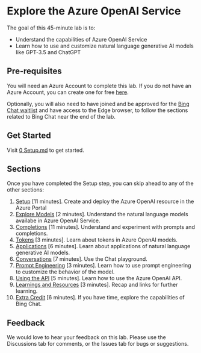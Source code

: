 # Explore the Azure OpenAI Service

The goal of this 45-minute lab is to:
  * Understand the capabilities of Azure OpenAI Service
  * Learn how to use and customize natural language generative AI models like GPT-3.5 and ChatGPT

## Pre-requisites

You will need an Azure Account to complete this lab. If you do not have an Azure Account, you can create one for free [here](https://azure.microsoft.com/en-us/free/).

Optionally, you will also need to have joined and be approved for the [Bing Chat waitlist](https://bing.com/new) and have access to the Edge browser, to follow the sections related to Bing Chat near the end of the lab.

## Get Started

Visit [0 Setup.md](0%20Setup.md) to get started.

## Sections

Once you have completed the Setup step, you can skip ahead to any of the other sections:

1. [Setup](0%20Setup.md) [11 minutes]. Create and deploy the Azure OpenAI resource in the Azure Portal
1. [Explore Models](1%20Explore%20Models.md) [2 minutes]. Understand the natural language models availabe in Azure OpenAI Service.
1. [Completions](2%20Completions.md) [11 minutes]. Understand and experiment with prompts and completions.
1. [Tokens](3%20Tokens.md) [3 minutes]. Learn about tokens in Azure OpenAI models.
1. [Applications](4%20Applications.md) [6 minutes]. Learn about applications of natural language generative AI models.
1. [Conversations](5%20Conversations.md) [7 minutes]. Use the Chat playground.
1. [Prompt Engineering](6%20Prompt%20Engineering.md) [3 minutes]. Learn how to use prompt engineering to customize the behavior of the model.
1. [Using the API](7%20Using%20the%20API.md) [5 minutes]. Learn how to use the Azure OpenAI API.
1. [Learnings and Resources](8%20Learnings%20and%20Resources.md) [3 minutes]. Recap and links for further learning.
1. [Extra Credit](9%20Extra%20Credit.md) [6 minutes]. If you have time, explore the capabilities of Bing Chat.

## Feedback

We would love to hear your feedback on this lab. Please use the Discussions tab for comments, or the Issues tab for bugs or suggestions.



  




  
